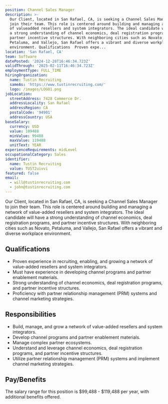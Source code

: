```yaml
---
position: Channel Sales Manager
description: >-
  Our Client, located in San Rafael, CA, is seeking a Channel Sales Manager to
  join their team. This role is centered around building and managing a network
  of valueadded resellers and system integrators. The ideal candidate will have
  a strong understanding of channel economics, deal registration programs, and
  partner incentive structures. With neighboring cities such as Novato,
  Petaluma, and Vallejo, San Rafael offers a vibrant and diverse workplace
  environment. Qualifications  Proven expe...
location: 'San Rafael, CA'
team: Software
datePosted: '2024-12-28T16:46:34.723Z'
validThrough: '2025-02-11T16:46:34.723Z'
employmentType: FULL_TIME
hiringOrganization:
  name: Tustin Recruiting
  sameAs: 'https://www.tustinrecruiting.com/'
  logo: /images/LOGO1.png
jobLocation:
  streetAddress: 7428 Commerce Dr.
  addressLocality: San Rafael
  addressRegion: CA
  postalCode: '94901'
  addressCountry: USA
baseSalary:
  currency: USD
  value: 109488
  minValue: 99488
  maxValue: 119488
  unitText: YEAR
experienceRequirements: midLevel
occupationalCategory: Sales
identifier:
  name: Tustin Recruiting
  value: TUST2uivvi
featured: false
email:
  - will@tustinrecruiting.com
  - john@tustinrecruiting.com
---
```




Our Client, located in San Rafael, CA, is seeking a Channel Sales Manager to join their team. This role is centered around building and managing a network of value-added resellers and system integrators. The ideal candidate will have a strong understanding of channel economics, deal registration programs, and partner incentive structures. With neighboring cities such as Novato, Petaluma, and Vallejo, San Rafael offers a vibrant and diverse workplace environment.

## Qualifications

- Proven experience in recruiting, enabling, and growing a network of value-added resellers and system integrators.
- Must have experience in developing channel programs and partner enablement materials.
- Strong understanding of channel economics, deal registration programs, and partner incentive structures.
- Proficiency with partner relationship management (PRM) systems and channel marketing strategies.

## Responsibilities

- Build, manage, and grow a network of value-added resellers and system integrators.
- Develop channel programs and partner enablement materials.
- Manage complex partner ecosystems.
- Understand and leverage channel economics, deal registration programs, and partner incentive structures.
- Utilize partner relationship management (PRM) systems and implement channel marketing strategies.

## Pay/Benefits

The salary range for this position is $99,488 - $119,488 per year, with additional benefits offered.
